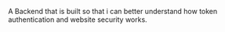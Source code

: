 A Backend that is built so that i can better understand how token authentication and website security works. 

